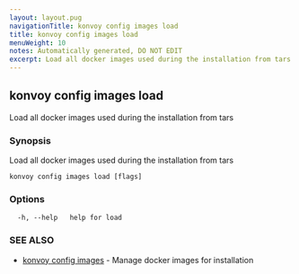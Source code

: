 ```yaml
---
layout: layout.pug
navigationTitle: konvoy config images load
title: konvoy config images load
menuWeight: 10
notes: Automatically generated, DO NOT EDIT
excerpt: Load all docker images used during the installation from tars
---
```


## konvoy config images load

Load all docker images used during the installation from tars

### Synopsis

Load all docker images used during the installation from tars

```
konvoy config images load [flags]
```

### Options

```
  -h, --help   help for load
```

### SEE ALSO

* [konvoy config images](../)	 - Manage docker images for installation

